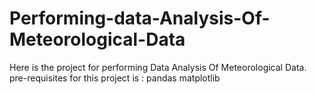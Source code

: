 # Performing-data-Analysis-Of-Meteorological-Data
Here is the project for performing  Data Analysis Of Meteorological Data.    pre-requisites for this project is :  pandas  matplotlib
